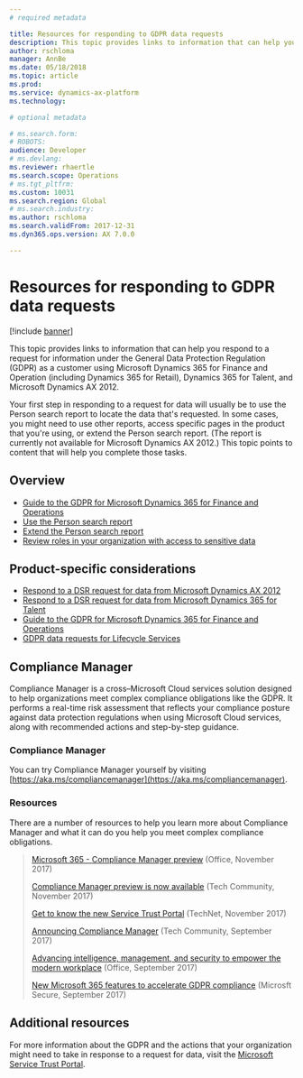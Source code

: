 ```yaml
---
# required metadata

title: Resources for responding to GDPR data requests
description: This topic provides links to information that can help you respond to a data rights request under the General Data Protection Regulation (GDPR) as a customer using Microsoft Dynamics 365 for Finance and Operation, and other Dynamics products.
author: rschloma
manager: AnnBe
ms.date: 05/18/2018
ms.topic: article
ms.prod: 
ms.service: dynamics-ax-platform
ms.technology: 

# optional metadata

# ms.search.form: 
# ROBOTS: 
audience: Developer
# ms.devlang: 
ms.reviewer: rhaertle
ms.search.scope: Operations
# ms.tgt_pltfrm: 
ms.custom: 10031
ms.search.region: Global
# ms.search.industry: 
ms.author: rschloma
ms.search.validFrom: 2017-12-31
ms.dyn365.ops.version: AX 7.0.0

---
```


# Resources for responding to GDPR data requests

[!include [banner](../includes/banner.md)]

This topic provides links to information that can help you respond to a request for information under the General Data Protection Regulation (GDPR) as a customer using Microsoft Dynamics 365 for Finance and Operation (including Dynamics 365 for Retail), Dynamics 365 for Talent, and Microsoft Dynamics AX 2012. 

Your first step in responding to a request for data will usually be to use the Person search report to locate the data that's requested. In some cases, you might need to use other reports, access specific pages in the product that you're using, or extend the Person search report. (The report is currently not available for Microsoft Dynamics AX 2012.) This topic points to content that will help you complete those tasks.

## Overview

- [Guide to the GDPR for Microsoft Dynamics 365 for Finance and Operations](gdpr-guide.md)
- [Use the Person search report](gdpr-person-search-report.md)
- [Extend the Person search report](gdpr-extend-person-search-report.md)
- [Review roles in your organization with access to sensitive data](gdpr-auditing-sensitive-data.md)


## Product-specific considerations

- [Respond to a DSR request for data from Microsoft Dynamics AX 2012](gdpr-ax2012.md)
- [Respond to a DSR request for data from Microsoft Dynamics 365 for Talent](respond-dsr-request-talent.md)
- [Guide to the GDPR for Microsoft Dynamics 365 for Finance and Operations](gdpr-guide.md)
- [GDPR data requests for Lifecycle Services](gdpr-lcs.md)

## Compliance Manager
Compliance Manager is a cross–Microsoft Cloud services solution designed to help organizations meet complex compliance obligations like the GDPR. It performs a real-time risk assessment that reflects your compliance posture against data protection regulations when using Microsoft Cloud services, along with recommended actions and step-by-step guidance.

### Compliance Manager
You can try Compliance Manager yourself by visiting [https://aka.ms/compliancemanager](https://aka.ms/compliancemanager).

### Resources
There are a number of resources to help you learn more about Compliance Manager and what it can do you help you meet complex compliance obligations.

> [Microsoft 365 - Compliance Manager preview](https://blogs.office.com/2017/11/16/microsoft-365-helps-businesses-increase-trust-and-innovation-through-compliance-with-compliance-manager-preview/) (Office, November 2017)
> 
> [Compliance Manager preview is now available](https://techcommunity.microsoft.com/t5/Security-Privacy-and-Compliance/Compliance-Manager-Preview-is-now-available/ba-p/124662) (Tech Community, November 2017)
> 
> [Get to know the new Service Trust Portal](https://blogs.technet.microsoft.com/scottschnoll/2017/11/21/get-to-know-the-new-service-trust-portal/) (TechNet, November 2017) 
> 
> [Announcing Compliance Manager](https://techcommunity.microsoft.com/t5/Security-Privacy-and-Compliance/Manage-Your-Compliance-from-One-Place-Announcing-Compliance/ba-p/106493) (Tech Community, September 2017)
> 
> [Advancing intelligence, management, and security to empower the modern workplace](https://blogs.office.com/2017/09/25/advancing-intelligence-management-and-security-to-empower-the-modern-workplace/) (Office, September 2017)
> 
> [New Microsoft 365 features to accelerate GDPR compliance](https://blogs.microsoft.com/microsoftsecure/2017/09/25/new-microsoft-365-features-to-accelerate-gdpr-compliance/) (Microsft Secure, September 2017)


## Additional resources

For more information about the GDPR and the actions that your organization might need to take in response to a request for data, visit the [Microsoft Service Trust Portal](https://servicetrust.microsoft.com/ViewPage/TrustDocuments?command=Download&downloadType=Document&downloadId=77b002ad-06f7-4a9b-8493-e18e2cb0577f&docTab=6d000410-c9e9-11e7-9a91-892aae8839ad_FAQ%20and%20White%20Papers).
